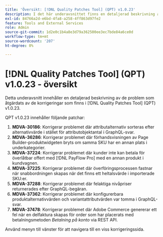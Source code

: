 ```yaml
---
title: 'Översikt: [!DNL Quality Patches Tool] (QPT) v1.0.23'
description: I det här underavsnittet finns en detaljerad beskrivning av de problem som åtgärdats av de korrigeringar som finns i  [!DNL Quality Patches Tool] (QPT) v1.0.23.
exl-id: 84766a2d-e6bd-4fa8-a258-4ff863d97fe2
feature: Tools and External Services
role: Admin
source-git-commit: 1d2e0c1b4a8e3d79a362500ee3ec7bde84a6ce0d
workflow-type: tm+mt
source-wordcount: '207'
ht-degree: 0%

---
```


# [!DNL Quality Patches Tool] (QPT) v1.0.23 - översikt

Detta underavsnitt innehåller en detaljerad beskrivning av de problem som åtgärdats av de korrigeringar som finns i [!DNL Quality Patches Tool] (QPT) v1.0.23.

QPT v1.0.23 innehåller följande patchar:

1. **MDVA-30186**: Korrigerar problemet där attributalternativ sorteras efter alternativvärde i stället för attributobjektantal i GraphQL-svar.
1. **MDVA-36286**: Korrigerar problemet där förhandsvisningen av Page Builder-produktwidgeten bryts om samma SKU har en annan plats i underkategorier.
1. **MDVA-37224**: Korrigerar problemet där kunder inte kan betala för överlåtbar offert med [!DNL PayFlow Pro] med en annan produkt i kundvagnen.
1. **MDVA-37225**: Korrigerar problemet där överföringsprocessen fastnar när snabbordningen skapas när det finns ett heltalsvärde i importerade SKU:er.
1. **MDVA-37288**: Korrigerar problemet där felaktiga nivåpriser returnerades efter GraphQL-begäran.
1. **MDVA-37362**: Korrigerar problemet där konfigurerbara produktalternativvärden och variantattributvärden var tomma i GraphQL-svar.
1. **MDVA-37478**: Korrigerar problemet där Adobe Commerce genererar ett fel när en delfaktura skapas för order som har placerats med betalningsmetoden *Betalning på konto* via REST API.

Använd menyn till vänster för att navigera till en viss korrigeringssida.
